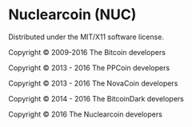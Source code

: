 Nuclearcoin (NUC)
===================
Distributed under the MIT/X11 software license.

Copyright © 2009-2016 The Bitcoin developers

Copyright © 2013 - 2016 The PPCoin developers

Copyright © 2013 - 2016 The NovaCoin developers

Copyright © 2014 - 2016 The BitcoinDark developers

Copyright © 2016 The Nuclearcoin developers



